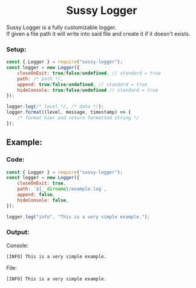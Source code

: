 <h1 align="center"> Sussy Logger </h1>

<p> Sussy Logger is a fully customizable logger.<br> If given a file path it will write into said file and create it if it doesn't exists.<br> </p>

### Setup:
```js
const { Logger } = require("sussy-logger");
const logger = new Logger({ 
    closeOnExit: true/false/undefined, // standard = true
    path: /* path */,
    append: true/false/undefined, // standard = true
    hideConsole: true/false/undefined // standard = true
});

logger.log(/* level */, /* data */);
logger.format((level, message, timestamp) => {
    /* format hier and return formatted string */
});
```

## Example:

### Code:
```js
const { Logger } = require("sussy-logger");
const logger = new Logger({ 
    closeOnExit: true,
    path: `${__dirname}/example.log`,
    append: false,
    hideConsole: false,
});

logger.log("info", "This is a very simple example.");
```

### Output:

Console:

```
[INFO] This is a very simple example.
```

File:

```
[INFO] This is a very simple example.
```